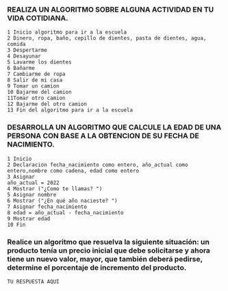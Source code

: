 ### REALIZA UN ALGORITMO SOBRE ALGUNA ACTIVIDAD EN TU VIDA COTIDIANA.
    1 Inicio algoritmo para ir a la escuela
    2 Dinero, ropa, baño, cepillo de dientes, pasta de dientes, agua, comida
    3 Despertarme 
    4 Desayunar
    5 Lavarme los dientes
    6 Bañarme
    7 Cambiarme de ropa
    8 Salir de mi casa
    9 Tomar un camion
    10 Bajarme del camion
    11Tomar otro camion
    12 Bajarme del otro camion
    13 Fin del algoritmo para ir a la escuela

### DESARROLLA UN ALGORITMO QUE CALCULE LA EDAD DE UNA PERSONA CON BASE A LA OBTENCION DE SU FECHA DE NACIMIENTO.

    1 Inicio
    2 Declaracion fecha_nacimiento como entero, año_actual como entero,nombre como cadena, edad como entero
    3 Asignar
    año_actual = 2022
    4 Mostrar ("¿Como te llamas? ")
    5 Asignar nombre
    6 Mostrar ("¿En qué año nacieste? ")
    7 Asignar fecha_nacimiento 
    8 edad = año_actual - fecha_nacimiento
    9 Mostrar edad
    10 Fin


###  Realice un algoritmo que resuelva la siguiente situación: un producto tenía un precio inicial que debe solicitarse y ahora tiene un nuevo valor, mayor, que también deberá pedirse, determine el porcentaje de incremento del producto. 

    TU RESPUESTA AQUI
